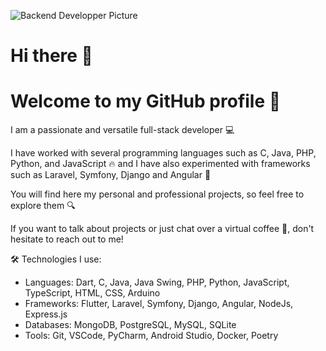 ![Backend Developper Picture](image.png)

# Hi there 👋

# Welcome to my GitHub profile 🎉

I am a passionate and versatile full-stack developer 💻

I have worked with several programming languages such as C, Java, PHP, Python, and JavaScript 🔥 and I have also experimented with frameworks such as Laravel, Symfony, Django and Angular 🚀

You will find here my personal and professional projects, so feel free to explore them 🔍

If you want to talk about projects or just chat over a virtual coffee 🍵, don't hesitate to reach out to me!

<!--🚧 Under development: 
- Project X 
- Project Y
-->

🛠 Technologies I use:
- Languages: Dart, C, Java, Java Swing, PHP, Python, JavaScript, TypeScript, HTML, CSS, Arduino 
- Frameworks: Flutter, Laravel, Symfony, Django, Angular, NodeJs,  Express.js
- Databases: MongoDB, PostgreSQL, MySQL, SQLite
- Tools: Git, VSCode, PyCharm, Android Studio, Docker, Poetry

<!--
**Franki1607/Franki1607** is a ✨ _special_ ✨ repository because its `README.md` (this file) appears on your GitHub profile.

Here are some ideas to get you started:

- 🔭 I’m currently working on ...
- 🌱 I’m currently learning ...
- 👯 I’m looking to collaborate on ...
- 🤔 I’m looking for help with ...
- 💬 Ask me about ...
- 📫 How to reach me: ...
- 😄 Pronouns: ...
- ⚡ Fun fact: ...
-->
